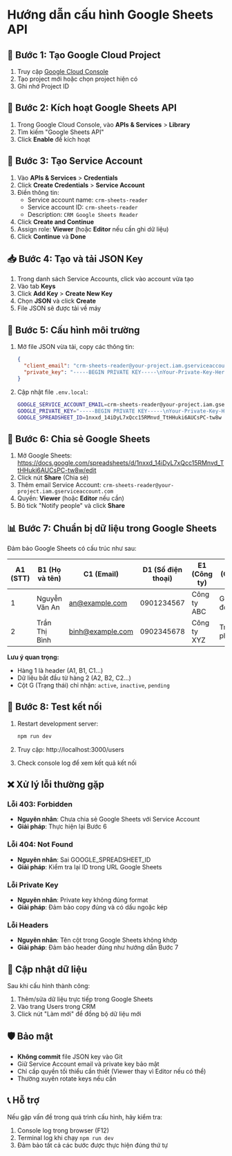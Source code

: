 # Hướng dẫn cấu hình Google Sheets API

## 🚀 Bước 1: Tạo Google Cloud Project

1. Truy cập [Google Cloud Console](https://console.cloud.google.com/)
2. Tạo project mới hoặc chọn project hiện có
3. Ghi nhớ Project ID

## 🔧 Bước 2: Kích hoạt Google Sheets API

1. Trong Google Cloud Console, vào **APIs & Services** > **Library**
2. Tìm kiếm "Google Sheets API"
3. Click **Enable** để kích hoạt

## 🔑 Bước 3: Tạo Service Account

1. Vào **APIs & Services** > **Credentials**
2. Click **Create Credentials** > **Service Account**
3. Điền thông tin:
   - Service account name: `crm-sheets-reader`
   - Service account ID: `crm-sheets-reader`
   - Description: `CRM Google Sheets Reader`
4. Click **Create and Continue**
5. Assign role: **Viewer** (hoặc **Editor** nếu cần ghi dữ liệu)
6. Click **Continue** và **Done**

## 📥 Bước 4: Tạo và tải JSON Key

1. Trong danh sách Service Accounts, click vào account vừa tạo
2. Vào tab **Keys**
3. Click **Add Key** > **Create New Key**
4. Chọn **JSON** và click **Create**
5. File JSON sẽ được tải về máy

## 📝 Bước 5: Cấu hình môi trường

1. Mở file JSON vừa tải, copy các thông tin:
   ```json
   {
     "client_email": "crm-sheets-reader@your-project.iam.gserviceaccount.com",
     "private_key": "-----BEGIN PRIVATE KEY-----\nYour-Private-Key-Here\n-----END PRIVATE KEY-----"
   }
   ```

2. Cập nhật file `.env.local`:
   ```bash
   GOOGLE_SERVICE_ACCOUNT_EMAIL=crm-sheets-reader@your-project.iam.gserviceaccount.com
   GOOGLE_PRIVATE_KEY="-----BEGIN PRIVATE KEY-----\nYour-Private-Key-Here\n-----END PRIVATE KEY-----"
   GOOGLE_SPREADSHEET_ID=1nxxd_14iDyL7xQcc15RMnvd_TtHHuki6AUCsPC-tw8w
   ```

## 🔗 Bước 6: Chia sẻ Google Sheets

1. Mở Google Sheets: https://docs.google.com/spreadsheets/d/1nxxd_14iDyL7xQcc15RMnvd_TtHHuki6AUCsPC-tw8w/edit
2. Click nút **Share** (Chia sẻ)
3. Thêm email Service Account: `crm-sheets-reader@your-project.iam.gserviceaccount.com`
4. Quyền: **Viewer** (hoặc **Editor** nếu cần)
5. Bỏ tick "Notify people" và click **Share**

## 📊 Bước 7: Chuẩn bị dữ liệu trong Google Sheets

Đảm bảo Google Sheets có cấu trúc như sau:

| A1 (STT) | B1 (Họ và tên) | C1 (Email) | D1 (Số điện thoại) | E1 (Công ty) | F1 (Chức vụ) | G1 (Trạng thái) | H1 (Ngày tạo) |
|----------|----------------|------------|-------------------|--------------|--------------|-----------------|---------------|
| 1        | Nguyễn Văn An  | an@example.com | 0901234567 | Công ty ABC | Giám đốc | active | 2024-01-15 |
| 2        | Trần Thị Bình  | binh@example.com | 0902345678 | Công ty XYZ | Trưởng phòng | active | 2024-01-16 |

**Lưu ý quan trọng:**
- Hàng 1 là header (A1, B1, C1...)
- Dữ liệu bắt đầu từ hàng 2 (A2, B2, C2...)
- Cột G (Trạng thái) chỉ nhận: `active`, `inactive`, `pending`

## 🧪 Bước 8: Test kết nối

1. Restart development server:
   ```bash
   npm run dev
   ```

2. Truy cập: http://localhost:3000/users

3. Check console log để xem kết quả kết nối

## ❌ Xử lý lỗi thường gặp

### Lỗi 403: Forbidden
- **Nguyên nhân**: Chưa chia sẻ Google Sheets với Service Account
- **Giải pháp**: Thực hiện lại Bước 6

### Lỗi 404: Not Found
- **Nguyên nhân**: Sai GOOGLE_SPREADSHEET_ID
- **Giải pháp**: Kiểm tra lại ID trong URL Google Sheets

### Lỗi Private Key
- **Nguyên nhân**: Private key không đúng format
- **Giải pháp**: Đảm bảo copy đúng và có dấu ngoặc kép

### Lỗi Headers
- **Nguyên nhân**: Tên cột trong Google Sheets không khớp
- **Giải pháp**: Đảm bảo header đúng như hướng dẫn Bước 7

## 🔄 Cập nhật dữ liệu

Sau khi cấu hình thành công:
1. Thêm/sửa dữ liệu trực tiếp trong Google Sheets
2. Vào trang Users trong CRM
3. Click nút "Làm mới" để đồng bộ dữ liệu mới

## 🛡️ Bảo mật

- **Không commit** file JSON key vào Git
- Giữ Service Account email và private key bảo mật
- Chỉ cấp quyền tối thiểu cần thiết (Viewer thay vì Editor nếu có thể)
- Thường xuyên rotate keys nếu cần

## 📞 Hỗ trợ

Nếu gặp vấn đề trong quá trình cấu hình, hãy kiểm tra:
1. Console log trong browser (F12)
2. Terminal log khi chạy `npm run dev`
3. Đảm bảo tất cả các bước được thực hiện đúng thứ tự
